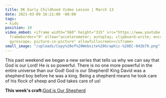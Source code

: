 ```yaml
---
title: DK Early Childhood Video Lesson | March 13
date: 2021-03-09 16:21:00 -08:00
tags:
- kids
position: 19
video_embed: <iframe width="560" height="315" src="https://www.youtube.com/embed/ttCuzHM_L1o"
  frameborder="0" allow="accelerometer; autoplay; clipboard-write; encrypted-media;
  gyroscope; picture-in-picture" allowfullscreen></iframe>
small_image: "/uploads/Copy%20of%20Website%20Graphic-%20EC-042b79.png"
---
```


This past weekend we began a new series that tells us why we can say that God is our Lord! He is so powerful. There is no one more powerful in the entire universe than our God! God is our Shepherd! King David was a shepherd boy before he was a king. Being a shepherd means he took care of his flock of sheep and God takes care of us!

**This week's craft:**[God is Our Shepherd](https://drive.google.com/file/d/1b7S3bULb4lT0Rike5jiJOH_cF-4RhxAF/view?usp=sharing)